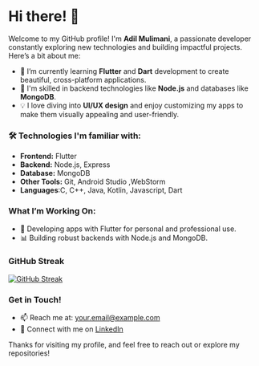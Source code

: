 # Hi there! 👋

Welcome to my GitHub profile! I'm **Adil Mulimani**, a passionate developer constantly exploring new technologies and building impactful projects. Here’s a bit about me:

- 🌱 I’m currently learning **Flutter** and **Dart** development to create beautiful, cross-platform applications.
- 💼 I'm skilled in backend technologies like **Node.js** and databases like **MongoDB**.
- 💡 I love diving into **UI/UX design** and enjoy customizing my apps to make them visually appealing and user-friendly.

### 🛠️ Technologies I'm familiar with:
- **Frontend:** Flutter
- **Backend:** Node.js, Express
- **Database:** MongoDB
- **Other Tools:** Git, Android Studio ,WebStorm
- **Languages**:C, C++, Java, Kotlin, Javascript, Dart

### What I’m Working On:
- 📱 Developing apps with Flutter for personal and professional use.
- 📊 Building robust backends with Node.js and MongoDB.

### GitHub Streak
[![GitHub Streak](https://streak-stats.demolab.com/?user=AdilMulimani&theme=highcontrast&hide_border=true)](https://git.io/streak-stats)

### Get in Touch!
- 📫 Reach me at: [your.email@example.com](mailto:adilmulimani@gmail.com)
- 💼 Connect with me on [LinkedIn]([https://www.linkedin.com/in/your-profile](https://www.linkedin.com/in/adil-m-21736626a/))

Thanks for visiting my profile, and feel free to reach out or explore my repositories!
